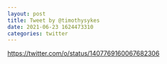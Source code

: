```yaml
--- 
layout: post 
title: Tweet by @timothysykes 
date: 2021-06-23 1624473310 
categories: twitter 
--- 
```

https://twitter.com/o/status/1407769160067682306